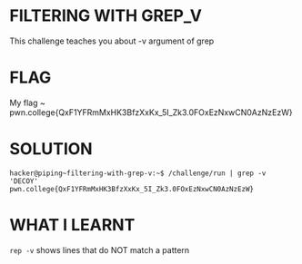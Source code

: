 
# FILTERING WITH GREP_V

This challenge teaches you about -v argument of grep

# FLAG

My flag ~ pwn.college{QxF1YFRmMxHK3BfzXxKx_5I_Zk3.0FOxEzNxwCN0AzNzEzW}

# SOLUTION

```
hacker@piping~filtering-with-grep-v:~$ /challenge/run | grep -v 'DECOY'
pwn.college{QxF1YFRmMxHK3BfzXxKx_5I_Zk3.0FOxEzNxwCN0AzNzEzW}
```

# WHAT I LEARNT
`rep -v` shows lines that do NOT match a pattern

